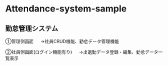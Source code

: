 # Attendance-system-sample
## 勤怠管理システム

①管理側画面
　
 →社員CRUD機能、勤怠データ管理機能
 
 ②社員側画面(ログイン機能有り)
 　
  →出退勤データ登録・編集、勤怠データ一覧表示
